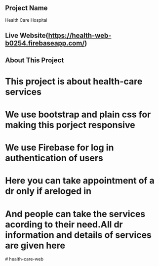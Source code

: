 ## Project Name
Health Care Hospital
## Live Website(https://health-web-b0254.firebaseapp.com/)
## About This Project
# This project is about health-care services
# We use bootstrap and plain css for making this porject responsive
# We use Firebase for log in authentication of users
 # Here you can take appointment of a dr only if areloged in
# And people can take the services acording to their need.All dr information and details of services are given here
#   h e a l t h - c a r e - w e b  
 